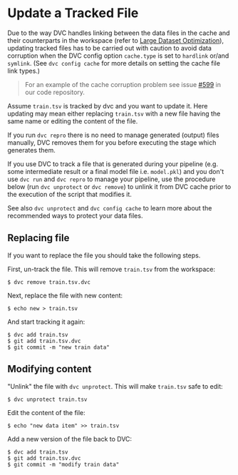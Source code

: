 # Update a Tracked File

Due to the way DVC handles linking between the data files in the
<abbr>cache</abbr> and their counterparts in the <abbr>workspace</abbr> (refer
to [Large Dataset Optimization](/docs/user-guide/large-dataset-optimization)),
updating tracked files has to be carried out with caution to avoid data
corruption when the DVC config option `cache.type` is set to `hardlink` or/and
`symlink`. (See `dvc config cache` for more details on setting the cache file
link types.)

> For an example of the cache corruption problem see issue
> [#599](https://github.com/iterative/dvc/issues/599) in our code repository.

Assume `train.tsv` is tracked by dvc and you want to update it. Here updating
may mean either replacing `train.tsv` with a new file having the same name or
editing the content of the file.

If you run `dvc repro` there is no need to manage generated (output) files
manually, DVC removes them for you before executing the stage which generates
them.

If you use DVC to track a file that is generated during your pipeline (e.g. some
intermediate result or a final model file i.e. `model.pkl`) and you don't use
`dvc run` and `dvc repro` to manage your pipeline, use the procedure below (run
`dvc unprotect` or `dvc remove`) to unlink it from DVC cache prior to the
execution of the script that modifies it.

See also `dvc unprotect` and `dvc config cache` to learn more about the
recommended ways to protect your data files.

## Replacing file

If you want to replace the file you should take the following steps.

First, un-track the file. This will remove `train.tsv` from the workspace:

```dvc
$ dvc remove train.tsv.dvc
```

Next, replace the file with new content:

```dvc
$ echo new > train.tsv
```

And start tracking it again:

```dvc
$ dvc add train.tsv
$ git add train.tsv.dvc
$ git commit -m "new train data"
```

## Modifying content

"Unlink" the file with `dvc unprotect`. This will make `train.tsv` safe to edit:

```dvc
$ dvc unprotect train.tsv
```

Edit the content of the file:

```dvc
$ echo "new data item" >> train.tsv
```

Add a new version of the file back to DVC:

```dvc
$ dvc add train.tsv
$ git add train.tsv.dvc
$ git commit -m "modify train data"
```
